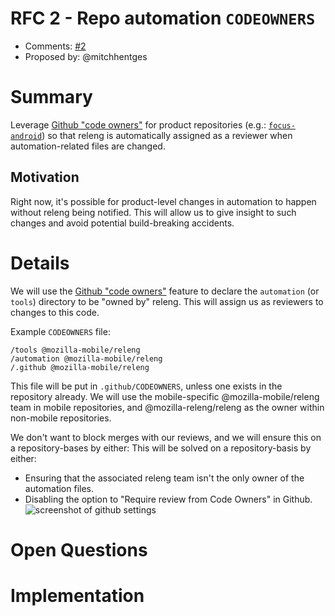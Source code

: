 # RFC 2 - Repo automation `CODEOWNERS`
* Comments: [#2](https://api.github.com/repos/mozilla-releng/releng-rfcs/issues/2)
* Proposed by: @mitchhentges

# Summary

Leverage [Github "code owners"](https://help.github.com/articles/about-code-owners/) for product repositories (e.g.: [`focus-android`](https://github.com/mozilla-mobile/focus-android/)) so that releng is automatically assigned as a reviewer when automation-related files are changed.

## Motivation

Right now, it's possible for product-level changes in automation to happen without releng being notified. This will allow us to give insight to such changes and avoid potential build-breaking accidents.

# Details

We will use the [Github "code owners"](https://help.github.com/articles/about-code-owners/) feature to declare the `automation` (or `tools`) directory to be "owned by" releng. This will assign us as reviewers to changes to this code. 

Example `CODEOWNERS` file:
```
/tools @mozilla-mobile/releng
/automation @mozilla-mobile/releng
/.github @mozilla-mobile/releng
```

This file will be put in `.github/CODEOWNERS`, unless one exists in the repository already.
We will use the mobile-specific @mozilla-mobile/releng team in mobile repositories, and @mozilla-releng/releng as the owner within non-mobile repositories.

We don't want to block merges with our reviews, and we will ensure this on a repository-bases by either:
This will be solved on a repository-basis by either:
* Ensuring that the associated releng team isn't the only owner of the automation files.
* Disabling the option to "Require review from Code Owners" in Github.
![screenshot of github settings](https://help.github.com/assets/images/help/repository/PR-review-required-code-owner.png)

# Open Questions

# Implementation

